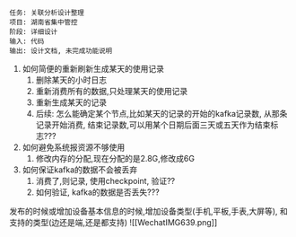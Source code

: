 	任务: 关联分析设计整理
	项目: 湖南省集中管控
	阶段: 详细设计
	输入: 代码
	输出: 设计文档, 未完成功能说明

1.  如何简便的重新刷新生成某天的使用记录
	1. 删除某天的小时日志
	2. 重新消费所有的数据,只处理某天的使用记录
	3. 重新生成某天的记录
	4. 后续: 怎么能确定某个节点,比如某天的记录的开始的kafka记录数, 从那条记录开始消费, 结束记录数,可以用某个日期后面三天或五天作为结束标志???
2. 如何避免系统报资源不够使用
	1. 修改内存的分配,现在分配的是2.8G,修改成6G
3. 如何保证kafka的数据不会被丢弃
	1. 消费了,则记录, 使用checkpoint, 验证??
	2.  如何验证, kafka的数据是否丢失???


发布的时候或增加设备基本信息的时候,增加设备类型(手机,平板,手表,大屏等), 和支持的类型(边还是端,还是都支持)
![[WechatIMG639.png]]
